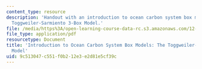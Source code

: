 ```yaml
---
content_type: resource
description: 'Handout with an introduction to ocean carbon system box models: the
  Toggweiler-Sarmiento 3-Box Model.'
file: /media/https%3A/open-learning-course-data-rc.s3.amazonaws.com/12-740-paleoceanography-spring-2008/9c513047c551f0b212e3e2d81e5cf39c_3_box_model.pdf
file_type: application/pdf
resourcetype: Document
title: 'Introduction to Ocean Carbon System Box Models: The Toggweiler-Sarmiento 3-Box
  Model'
uid: 9c513047-c551-f0b2-12e3-e2d81e5cf39c
---
```

